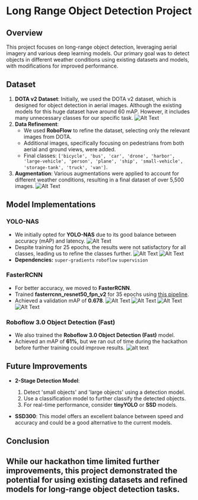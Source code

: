 
# Long Range Object Detection Project

## Overview
This project focuses on long-range object detection, leveraging aerial imagery and various deep learning models. Our primary goal was to detect objects in different weather conditions using existing datasets and models, with modifications for improved performance.

## Dataset
1. **DOTA v2 Dataset**: Initially, we used the DOTA v2 dataset, which is designed for object detection in aerial images. Although the existing models for this huge dataset have around 60 mAP.  However, it includes many unnecessary classes for our specific task.
![Alt Text](images/rhino.png)
2. **Data Refinement**:
   - We used **RoboFlow** to refine the dataset, selecting only the relevant images from DOTA.
   - Additional images, specifically focusing on pedestrians from both aerial and ground views, were added.
   - Final classes: `['bicycle', 'bus', 'car', 'drone', 'harbor', 'large-vehicle', 'person', 'plane', 'ship', 'small-vehicle', 'storage-tank', 'truck', 'van']`.
3. **Augmentation**: Various augmentations were applied to account for different weather conditions, resulting in a final dataset of over 5,500 images.
![Alt Text](images/preprocessing.png)
## Model Implementations
### YOLO-NAS
- We initially opted for **YOLO-NAS** due to its good balance between accuracy (mAP) and latency.
![Alt Text](images/yolonas.png)
- Despite training for 25 epochs, the results were not satisfactory for all classes, leading us to refine the classes further.
![Alt Text](images/yolomap.png)
![Alt Text](images/yolo_result.png)
- **Dependencies:**
  `super-gradients`
  `roboflow`
  `supervision`
### FasterRCNN
- For better accuracy, we moved to **FasterRCNN**.
- Trained **fasterrcnn_resnet50_fpn_v2** for 35 epochs using [this pipeline](https://github.com/sovit-123/fasterrcnn-pytorch-training-pipeline).
- Achieved a validation mAP of **0.678**.
![Alt Text](images/VALMAPFRCNN.png)
![Alt Text](images/FRCNNRESULTGRAPH.png)
![Alt Text](images/FRCNNRESULTSGRAPH2.png)
![Alt Text](images/frcnnresults.png)
### Roboflow 3.0 Object Detection (Fast)
- We also trained the **Roboflow 3.0 Object Detection (Fast)** model.
- Achieved an mAP of **61%**, but we ran out of time during the hackathon before further training could improve results.
![alt text](images/roboflow.png)
## Future Improvements
- **2-Stage Detection Model**:
  1. Detect 'small objects' and 'large objects' using a detection model.
  2. Use a classification model to further classify the detected objects.
  3. For real-time performance, consider **tinyYOLO** or **SSD** models.
  
- **SSD300**: This model offers an excellent balance between speed and accuracy and could be a good alternative to the current models.

## Conclusion
While our hackathon time limited further improvements, this project demonstrated the potential for using existing datasets and refined models for long-range object detection tasks.
---
